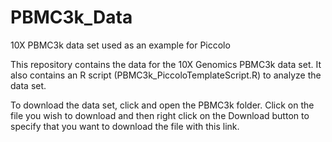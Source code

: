 # PBMC3k_Data

10X PBMC3k data set used as an example for Piccolo

This repository contains the data for the 10X Genomics PBMC3k data set. It also contains an R script (PBMC3k_PiccoloTemplateScript.R) to analyze the data set.

To download the data set, click and open the PBMC3k folder. Click on the file you wish to download and then right click on the Download button to specify that you want to download the file with this link. 




